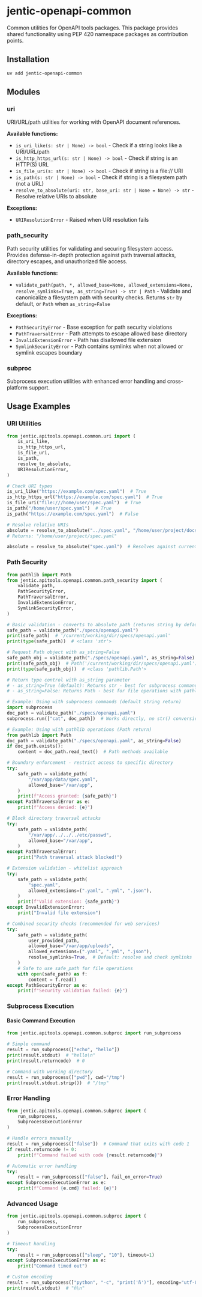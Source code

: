 # jentic-openapi-common

Common utilities for OpenAPI tools packages. This package provides shared functionality using PEP 420 namespace packages as contribution points.

## Installation

```bash
uv add jentic-openapi-common
```

## Modules

### uri

URI/URL/path utilities for working with OpenAPI document references.

**Available functions:**

- `is_uri_like(s: str | None) -> bool` - Check if a string looks like a URI/URL/path
- `is_http_https_url(s: str | None) -> bool` - Check if string is an HTTP(S) URL
- `is_file_uri(s: str | None) -> bool` - Check if string is a file:// URI
- `is_path(s: str | None) -> bool` - Check if string is a filesystem path (not a URL)
- `resolve_to_absolute(uri: str, base_uri: str | None = None) -> str` - Resolve relative URIs to absolute

**Exceptions:**

- `URIResolutionError` - Raised when URI resolution fails

### path_security

Path security utilities for validating and securing filesystem access. Provides defense-in-depth protection against path traversal attacks, directory escapes, and unauthorized file access.

**Available functions:**

- `validate_path(path, *, allowed_base=None, allowed_extensions=None, resolve_symlinks=True, as_string=True) -> str | Path` - Validate and canonicalize a filesystem path with security checks. Returns `str` by default, or `Path` when `as_string=False`

**Exceptions:**

- `PathSecurityError` - Base exception for path security violations
- `PathTraversalError` - Path attempts to escape allowed base directory
- `InvalidExtensionError` - Path has disallowed file extension
- `SymlinkSecurityError` - Path contains symlinks when not allowed or symlink escapes boundary

### subproc

Subprocess execution utilities with enhanced error handling and cross-platform support.

## Usage Examples

### URI Utilities

```python
from jentic.apitools.openapi.common.uri import (
    is_uri_like,
    is_http_https_url,
    is_file_uri,
    is_path,
    resolve_to_absolute,
    URIResolutionError,
)

# Check URI types
is_uri_like("https://example.com/spec.yaml")  # True
is_http_https_url("https://example.com/spec.yaml")  # True
is_file_uri("file:///home/user/spec.yaml")  # True
is_path("/home/user/spec.yaml")  # True
is_path("https://example.com/spec.yaml")  # False

# Resolve relative URIs
absolute = resolve_to_absolute("../spec.yaml", "/home/user/project/docs/")
# Returns: "/home/user/project/spec.yaml"

absolute = resolve_to_absolute("spec.yaml")  # Resolves against current working directory
```

### Path Security

```python
from pathlib import Path
from jentic.apitools.openapi.common.path_security import (
    validate_path,
    PathSecurityError,
    PathTraversalError,
    InvalidExtensionError,
    SymlinkSecurityError,
)

# Basic validation - converts to absolute path (returns string by default)
safe_path = validate_path("./specs/openapi.yaml")
print(safe_path)  # '/current/working/dir/specs/openapi.yaml'
print(type(safe_path))  # <class 'str'>

# Request Path object with as_string=False
safe_path_obj = validate_path("./specs/openapi.yaml", as_string=False)
print(safe_path_obj)  # Path('/current/working/dir/specs/openapi.yaml')
print(type(safe_path_obj))  # <class 'pathlib.Path'>

# Return type control with as_string parameter
# - as_string=True (default): Returns str - best for subprocess commands
# - as_string=False: Returns Path - best for file operations with pathlib

# Example: Using with subprocess commands (default string return)
import subprocess
doc_path = validate_path("./specs/openapi.yaml")
subprocess.run(["cat", doc_path])  # Works directly, no str() conversion needed

# Example: Using with pathlib operations (Path return)
from pathlib import Path
doc_path = validate_path("./specs/openapi.yaml", as_string=False)
if doc_path.exists():
    content = doc_path.read_text()  # Path methods available

# Boundary enforcement - restrict access to specific directory
try:
    safe_path = validate_path(
        "/var/app/data/spec.yaml",
        allowed_base="/var/app",
    )
    print(f"Access granted: {safe_path}")
except PathTraversalError as e:
    print(f"Access denied: {e}")

# Block directory traversal attacks
try:
    safe_path = validate_path(
        "/var/app/../../../etc/passwd",
        allowed_base="/var/app",
    )
except PathTraversalError:
    print("Path traversal attack blocked!")

# Extension validation - whitelist approach
try:
    safe_path = validate_path(
        "spec.yaml",
        allowed_extensions=(".yaml", ".yml", ".json"),
    )
    print(f"Valid extension: {safe_path}")
except InvalidExtensionError:
    print("Invalid file extension")

# Combined security checks (recommended for web services)
try:
    safe_path = validate_path(
        user_provided_path,
        allowed_base="/var/app/uploads",
        allowed_extensions=(".yaml", ".yml", ".json"),
        resolve_symlinks=True,  # Default: resolve and check symlinks
    )
    # Safe to use safe_path for file operations
    with open(safe_path) as f:
        content = f.read()
except PathSecurityError as e:
    print(f"Security validation failed: {e}")
```

### Subprocess Execution

#### Basic Command Execution

```python
from jentic.apitools.openapi.common.subproc import run_subprocess

# Simple command
result = run_subprocess(["echo", "hello"])
print(result.stdout)  # "hello\n"
print(result.returncode)  # 0

# Command with working directory
result = run_subprocess(["pwd"], cwd="/tmp")
print(result.stdout.strip())  # "/tmp"
```

### Error Handling

```python
from jentic.apitools.openapi.common.subproc import (
    run_subprocess,
    SubprocessExecutionError
)

# Handle errors manually
result = run_subprocess(["false"])  # Command that exits with code 1
if result.returncode != 0:
    print(f"Command failed with code {result.returncode}")

# Automatic error handling
try:
    result = run_subprocess(["false"], fail_on_error=True)
except SubprocessExecutionError as e:
    print(f"Command {e.cmd} failed: {e}")
```

### Advanced Usage

```python
from jentic.apitools.openapi.common.subproc import (
    run_subprocess,
    SubprocessExecutionError
)

# Timeout handling
try:
    result = run_subprocess(["sleep", "10"], timeout=1)
except SubprocessExecutionError as e:
    print("Command timed out")

# Custom encoding
result = run_subprocess(["python", "-c", "print('ñ')"], encoding="utf-8")
print(result.stdout)  # "ñ\n"
```